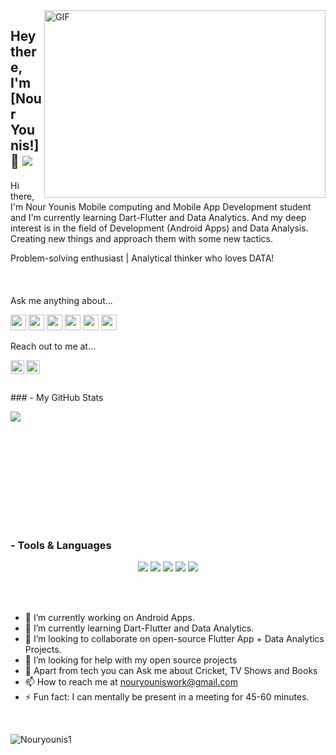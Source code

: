 
<img align="right" alt="GIF" src="https://github.com/abhisheknaiidu/abhisheknaiidu/blob/master/code.gif?raw=true" width="450" height="300" />

## Hey there, I'm [Nour Younis!]  👋 <a align="left"> <img src="https://komarev.com/ghpvc/?username=danishulhassan7&label=Views&color=blue&style=plastic"  /> </a>


Hi there, I'm Nour Younis Mobile computing and Mobile App Development student and I'm currently learning Dart-Flutter and Data Analytics. And my deep interest is in the field of Development (Android Apps) and Data Analysis. Creating new things and approach them with some new tactics. 

Problem-solving enthusiast | Analytical thinker who loves DATA!
<br/>  
<br/>  
Ask me anything about... 

<img src='https://img.shields.io/badge/kotlin-%230095D5?logo=kotlin&logoColor=blue&style=for-the-badge' height='25'/> <img src='https://img.shields.io/badge/Android-3DDC84?logo=android&logoColor=white&style=for-the-badge' height='25'/> <img src='https://img.shields.io/badge/dart-%230095D5.svg?&style=for-the-badge&logo=dart&logoColor=white' height='25'/> <img src='https://img.shields.io/badge/Flutter-%230095D5.svg?&style=for-the-badge&logo=Flutter&logoColor=white' height='25'/> <img src='https://img.shields.io/badge/HTML-%230095D5?logo=HTML&logoColor=blue&style=for-the-badge' height='25'/> <img src='https://img.shields.io/badge/css-%230095D5?logo=css&logoColor=blue&style=for-the-badge' height='25'/>


Reach out to me at...

<a href="https://twitter.com/Nouryounis01">
  <img align="left" alt="NourYounis's Twitter" width="22px" src="https://cdn.jsdelivr.net/npm/simple-icons@v3/icons/twitter.svg" />
 </a><a href="https://www.instagram.com/nouryounis_/">
  <img align="left" alt="NourYounis's Instagram" width="22px" src="https://cdn.jsdelivr.net/npm/simple-icons@v3/icons/instagram.svg" />
</a>
<br/><br/> 
<br/>
### - My GitHub Stats

<p>
  <img align="left" src="https://github-readme-stats.vercel.app/api?username=Nouryounis1&show_icons=true&title_color=fff&icon_color=79ff97&text_color=9f9f9f&bg_color=151515"/>
  <br/><br/>
</p>
<br/>

<br/><br/><br/><br/><br/> <br/>
### - Tools & Languages

<p align="center">
  <!-- For more icons please follow  https://github.com/MikeCodesDotNET/ColoredBadges -->
<!--   <img src="https://raw.githubusercontent.com/khattakdev/khattakdev/master/svg/dev/languages/html.svg" alt="html" style="vertical-align:top; margin:4px">
  <img src="https://raw.githubusercontent.com/khattakdev/khattakdev/master/svg/dev/languages/js.svg" alt="js" style="vertical-align:top; margin:4px">
  <img src="https://raw.githubusercontent.com/khattakdev/khattakdev/master/svg/dev/frameworks/react.svg" alt="react" style="vertical-align:top; margin:4px">
  <img src="https://raw.githubusercontent.com/khattakdev/khattakdev/master/svg/dev/languages/python.svg" alt="csharp" style="vertical-align:top; margin:4px"> -->
 <img src="https://img.shields.io/badge/aNDROID-FFD43B?style=for-the-badge&logo=aNDROID&logoColor=darkgreen" />
 <img src="https://img.shields.io/badge/KOTLIN-02569B?style=for-the-badge&logo=KOTLIN&logoColor=white" />
 <img src="https://img.shields.io/badge/Flutter-02569B?style=for-the-badge&logo=flutter&logoColor=white" />
<img src="https://img.shields.io/badge/Dart-0175C2?style=for-the-badge&logo=dart&logoColor=white" />
<img src="https://img.shields.io/badge/firebase-ffca28?style=for-the-badge&logo=firebase&logoColor=black" />
 </p>


 

<br/>
<br/>

- 🔭 I’m currently working on Android Apps. <br/>
- 🌱 I’m currently learning Dart-Flutter and Data Analytics. <br/>
- 👯 I’m looking to collaborate on open-source Flutter App + Data Analytics Projects. <br/>
- 🤔 I’m looking for help with my open source projects<br/>
- 💬 Apart from tech you can Ask me about Cricket, TV Shows and Books<br/>
- 📫 How to reach me at nouryouniswork@gmail.com<br/>
- ⚡ Fun fact: I can mentally be present in a meeting for 45-60 minutes. <br/>

<br/>

<!-- <p>&nbsp;<img align="center" src="https://github-readme-stats.vercel.app/api?username=danishulhassan7&show_icons=true&locale=en" alt="danishulhassan7" /></p> -->
<!-- <p>
<img align="left" src="https://github-readme-stats.vercel.app/api/top-langs?username=danishulhassan7&show_icons=true&locale=en&layout=compact" alt="danishulhassan7" /> </p>
<br/>
<br/> -->
<p><img align="center" src="https://github-readme-streak-stats.herokuapp.com/?user=Nouryounis1&" alt="Nouryounis1" /></p>




